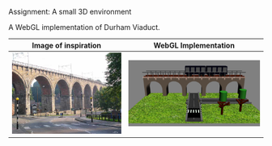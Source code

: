 Assignment: A small 3D environment

A WebGL implementation of Durham Viaduct.

Image of inspiration | WebGL Implementation
:-------------:|:-------------:
![Input image](./images/viaduct.jpg)  |  ![Output image](./images/demo.png)
